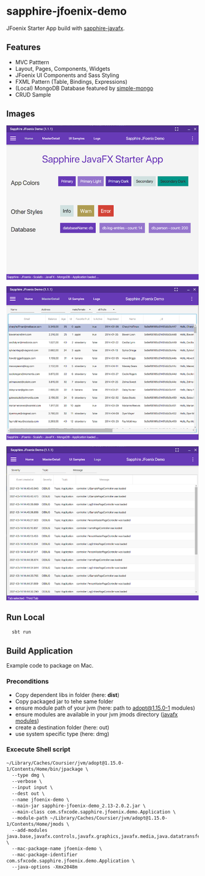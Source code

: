 
# sapphire-jfoenix-demo

JFoenix  Starter App build with [sapphire-javafx](https://sfxcode.github.io/sapphire-javafx).

## Features
* MVC Patttern
* Layout, Pages, Components, Widgets
* JFoenix UI Components and Sass Styling
* FXML Pattern (Table, Bindings, Expressions)
* (Local) MongoDB Database featured by [simple-mongo](https://sfxcode.github.io/simple-mongo)
* CRUD Sample

## Images
![Home.png](images/Home.png)

![Table.png](images/Table.png)

![Logs.png](images/Logs.png)

## Run Local

```shell script
  sbt run
````

## Build Application

Example code to package on Mac.

### Preconditions

* Copy dependent libs in folder (here: **dist**)
* Copy packaged jar to tehe same folder
* ensure module path of your jvm (here: path to adopt@1.15.0-1 modules)
* ensure modules are available in your jvm jmods directory ([javafx modules](https://gluonhq.com/products/javafx/))
* create a destination folder (here: out)
* use system specific type (here: dmg)

### Excecute Shell script

```
~/Library/Caches/Coursier/jvm/adopt@1.15.0-1/Contents/Home/bin/jpackage \
  --type dmg \
  --verbose \
  --input input \
  --dest out \
  --name jfoenix-demo \
  --main-jar sapphire-jfoenix-demo_2.13-2.0.2.jar \
  --main-class com.sfxcode.sapphire.jfoenix.demo.Application \
  --module-path ~/Library/Caches/Coursier/jvm/adopt@1.15.0-1/Contents/Home/jmods \
  --add-modules java.base,javafx.controls,javafx.graphics,javafx.media,java.datatransfer,java.desktop,java.scripting,java.xml,jdk.jsobject,jdk.unsupported,jdk.unsupported.desktop,jdk.xml.dom,javafx.fxml,java.naming,java.sql,jdk.charsets \
  --mac-package-name jfoenix-demo \
  --mac-package-identifier com.sfxcode.sapphire.jfoenix.demo.Application \
  --java-options -Xmx2048m

```




